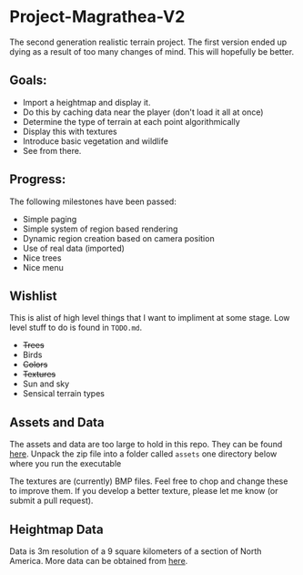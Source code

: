 Project-Magrathea-V2
====================

The second generation realistic terrain project.
The first version ended up dying as a result of too many changes of mind.  This will hopefully be better.

Goals:
------
 * Import a heightmap and display it.
 * Do this by caching data near the player (don't load it all at once)
 * Determine the type of terrain at each point algorithmically
 * Display this with textures
 * Introduce basic vegetation and wildlife 
 * See from there.

Progress:
---------
The following milestones have been passed:

 * Simple paging
 * Simple system of region based rendering
 * Dynamic region creation based on camera position
 * Use of real data (imported)
 * Nice trees
 * Nice menu

Wishlist
--------
This is alist of high level things that I want to impliment at some stage.  Low level stuff to do is found in `TODO.md`.

 * ~~Trees~~
 * Birds
 * ~~Colors~~
 * ~~Textures~~
 * Sun and sky
 * Sensical terrain types

Assets and Data
---------------
The assets and data are too large to hold in this repo.  They can be found [here][1].  Unpack the zip file into a folder called `assets` one directory below where you run the executable


The textures are (currently) BMP files.  Feel free to chop and change these to improve them.  If you develop a better texture, please let me know (or submit a pull request).

Heightmap Data
--------------
Data is 3m resolution of a 9 square kilometers of a section of North America.  More data can be obtained from [here][2].

[1]: http://www.ked.co.za/temp/assets.zip "Sample formatted data obtainable here"
[2]: http://viewer.nationalmap.gov/viewer/ "More raw data obtainable here"
[3]: http://www.ked.co.za/temp/full019.dat "Sample tree"

